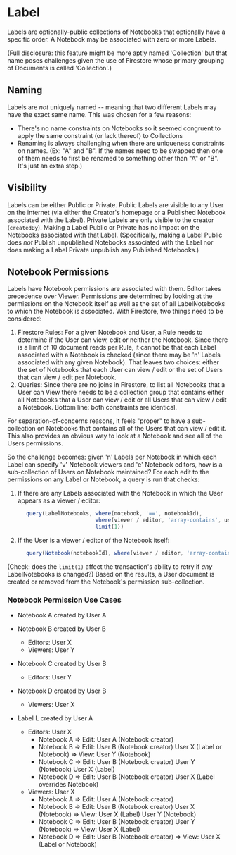 # Label

Labels are optionally-public collections of Notebooks that optionally have a specific order. A Notebook may be associated with zero or more Labels.

(Full disclosure: this feature might be more aptly named 'Collection' but that name poses challenges given the use of Firestore whose primary grouping of Documents is called 'Collection'.)

## Naming

Labels are *not* uniquely named -- meaning that two different Labels may have the exact same name. This was chosen for a few reasons:
* There's no name constraints on Notebooks so it seemed congruent to apply the same constraint (or lack thereof) to Collections
* Renaming is always challenging when there are uniqueness constraints on names. (Ex: "A" and "B". If the names need to be swapped then one of them needs to first be renamed to something other than "A" or "B". It's just an extra step.)

## Visibility

Labels can be either Public or Private. Public Labels are visible to any User on the internet (via either the Creator's homepage or a Published Notebook associated with the Label). Private Labels are only visible to the creator (`createdBy`). Making a Label Public or Private has no impact on the Notebooks associated with that Label. (Specifically, making a Label Public does *not* Publish unpublished Notebooks associated with the Label nor does making a Label Private unpublish any Published Notebooks.)

## Notebook Permissions

Labels have Notebook permissions are associated with them. Editor takes precedence over Viewer. Permissions are determined by looking at the permissions on the Notebook itself as well as the set of all LabelNotebooks to which the Notebook is associated. With Firestore, two things need to be considered:
1. Firestore Rules: For a given Notebook and User, a Rule needs to determine if the User can view, edit or neither the Notebook. Since there is a limit of 10 document reads per Rule, it cannot be that each Label associated with a Notebook is checked (since there may be 'n' Labels associated with any given Notebook). That leaves two choices: either the set of Notebooks that each User can view / edit or the set of Users that can view / edit per Notebook.
2. Queries: Since there are no joins in Firestore, to list all Notebooks that a User can View there needs to be a collection group that contains either all Notebooks that a User can view / edit or all Users that can view / edit a Notebook.
Bottom line: both constraints are identical.

For separation-of-concerns reasons, it feels "proper" to have a sub-collection on Notebooks that contains all of the Users that can view / edit it. This also provides an obvious way to look at a Notebook and see all of the Users permissions.

So the challenge becomes: given 'n' Labels per Notebook in which each Label can specify 'v' Notebook viewers and 'e' Notebook editors, how is a sub-collection of Users on Notebook maintained? For each edit to the permissions on any Label or Notebook, a query is run that checks:
1. If there are any Labels associated with the Notebook in which the User appears as a viewer / editor:
```TypeScript
      query(LabelNotebooks, where(notebook, '==', notebookId),
                            where(viewer / editor, 'array-contains', userId),
                            limit(1))
```
2. If the User is a viewer / editor of the Notebook itself:
```TypeScript
      query(Notebook(notebookId), where(viewer / editor, 'array-contains', userId))
```
(Check: does the `limit(1)` affect the transaction's ability to retry if *any* LabelNotebooks is changed?)
Based on the results, a User document is created or removed from the Notebook's permission sub-collection.


### Notebook Permission Use Cases

* Notebook A created by User A
* Notebook B created by User B
  - Editors: User X
  - Viewers: User Y
* Notebook C created by User B
  - Editors: User Y
* Notebook D created by User B
  - Viewers: User X

* Label L created by User A
  + Editors: User X
    - Notebook A
      => Edit: User A (Notebook creator)
    - Notebook B
      => Edit: User B (Notebook creator)
               User X (Label or Notebook)
      => View: User Y (Notebook)
    - Notebook C
      => Edit: User B (Notebook creator)
               User Y (Notebook)
               User X (Label)
    - Notebook D
      => Edit: User B (Notebook creator)
               User X (Label overrides Notebook)
  + Viewers: User X
    - Notebook A
      => Edit: User A (Notebook creator)
    - Notebook B
      => Edit: User B (Notebook creator)
               User X (Notebook)
      => View: User X (Label)
               User Y (Notebook)
    - Notebook C
      => Edit: User B (Notebook creator)
               User Y (Notebook)
      => View: User X (Label)
    - Notebook D
      => Edit: User B (Notebook creator)
      => View: User X (Label or Notebook)
